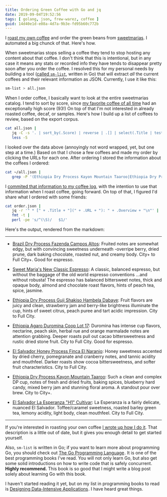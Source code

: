 ```yaml
---
title: Ordering Green Coffee with Go and jq
date: 2019-09-04T19:52:56
tags: [ golang, json, frew-warez, coffee ]
guid: 14d40e1d-e08a-4d7a-9b3e-fd95b60c772b
---
```

I [roast my own coffee](/posts/diy-coffee-roasting-and-coffee-setup) and
order the green beans from [sweetmarias](https://www.sweetmarias.com/).
I automated a big chunck of that.  Here's how.

<!--more-->

When sweetmarias stops selling a coffee they tend to stop hosting any
content about that coffee.  I don't think that this is intentional, but in
any case it means any stats or recorded info they have tends to disappear
pretty soon after you order the coffee.  I resolved this for my personal
needs by building a tool ([called `sm-list`](), written in Go) that will
extract *all* the current coffees and their relevant information as JSON.
Currently, I use it like this:

```bash
sm-list > all.json
```

When I order coffee, I basically want to look at the entire sweetmarias catalog.
I tend to sort by score, since [my favorite coffee of all
time](https://frioux.github.io/clog/posts/2017-12-03/) had an exceptionally high
score (93!)  On top of that I'm not interested in already roasted coffee, decaf,
or samples.  Here's how I build up a list of coffees to review, based on the
export corpus.

```bash
cat all.json |
   jq -C -s '. | sort_by(.Score) | reverse | .[] | select(.Title | test("(?i)decaf|roasted|sample") | not )' |
   less -S
```

I looked over the data above (annoyingly not word wrapped, yet, but one step at
a time.)  Based on that I chose a few coffees and made my order by clicking the
URLs for each one.  After ordering I stored the information about the coffees I
ordered:

```bash
cat ~/all.json |
   grep -P '(Ethiopia Dry Process Kayon Mountain Taaroo|Ethiopia Dry Process Guji Shakiso Hambela|Sweet Maria.s New Classic Espresso|Ethiopia Agaro Duromina Coop|Brazil Dry Process Fazenda Campos Altos|El Salvador Honey Process Finca El Naranjo|https://www.sweetmarias.com/el-salvador-la-esperanza-h1-cultivar-6141.html)' > order.js
```

I [commited that information to my coffee
log](https://github.com/frioux/clog/commit/93de66d44e9fc413e05a82dcd9716c676c3a4fdc),
with the intention to use that information when I roast coffee, going forward.
On top of that, I figured I'd share what I ordered with some friends:

```bash
cat order.json |
   jq -r '" * [" + .Title + "](" + .URL + "): " + .Overview + "\n"' |
   fmt -t |
   perl -pe 's/^(\S)/   $1/'
```

Here's the output, rendered from the markdown:

---

 * [Brazil Dry Process Fazenda Campos
   Altos](https://www.sweetmarias.com/brazil-dry-process-fazenda-campos-altos.html):
   Fruited notes are somewhat edgy, but with convincing sweetness underneath
   -overripe berry, dried prune, dark baking chocolate, roasted nut, and
   creamy body. City+ to Full City+. Good for espresso.

 * [Sweet Maria's New Classic
   Espresso](https://www.sweetmarias.com/sweet-maria-s-new-classic-espresso.html):
   A classic, balanced espresso, but without the baggage of the old world
   espresso conventions ...and without robusta! The espresso has balanced
   bittersweet notes, thick and opaque body, almond and chocolate roast
   flavors, hints of peach tea, spice, jasmine.

 * [Ethiopia Dry Process Guji Shakiso Hambela
   Dabaye](https://www.sweetmarias.com/ethiopia-dry-process-guji-shakisso-hambella-dabaye-6176.html):
   Fruit flavors are juicy and clean, strawberry jam and berry-like
   brightness illuminate the cup, hints of sweet citrus, peach
   puree and tart acidic impression. City to Full City.

 * [Ethiopia Agaro Duromina Coop Lot
   17](https://www.sweetmarias.com/ethiopia-agaro-duromina-coop-lot-17-6118.html):
   Duromina has intense cup flavors, nectarine, peach skin, herbal
   rue and orange marmalade notes are attention grabbing. Deeper roasts
   pull out cacao bittersweetness and rustic dried stone fruit. City to
   Full City. Good for espresso.

 * [El Salvador Honey Process Finca El
   Naranjo](https://www.sweetmarias.com/el-salvador-honey-process-finca-el-naranjo-6140.html):
   Honey sweetness accented by dried cherry, pomegranate and cranberry
   notes, and tannic acidity and mouthfeel. Darker roasts show cocoa
   bittersweetness, and softer fruit characteristics. City to Full City.

 * [Ethiopia Dry Process Kayon Mountain
   Taaroo](https://www.sweetmarias.com/ethiopia-dry-process-kayon-mountain-taaroo-6177.html):
   Such a clean and complex DP cup, notes of fresh and dried fruits,
   baking spices, blueberry hard candy, mixed berry jam and stunning
   floral aroma. A standout pour over brew. City to City+.

 * [El Salvador La Esperanza "H1"
   Cultivar](https://www.sweetmarias.com/el-salvador-la-esperanza-h1-cultivar-6141.html):
   La Esperanza is a fairly delicate, nuanced El Salvador. Toffee/caramel
   sweetness, roasted barley green tea, lemony acidity, light body, clean
   mouthfeel. City to Full City.

---

If you're interested in roasting your own coffee [I wrote up how I do
it](/posts/diy-coffee-roasting-and-coffee-setup/).  That description is a little
out of date, but it gives you enough detail to get started yourself.

Also, `sm-list` is written in Go; if you want to learn more about programming
Go, you should check out
<a target="_blank" href="https://www.amazon.com/gp/product/0134190440/ref=as_li_tl?ie=UTF8&camp=1789&creative=9325&creativeASIN=0134190440&linkCode=as2&tag=afoolishmanif-20&linkId=0ceebdc9e91a228f81975a9618abc040">The Go Programming Language</a><img src="//ir-na.amazon-adsystem.com/e/ir?t=afoolishmanif-20&l=am2&o=1&a=0134190440" width="1" height="1" border="0" alt="" style="border:none !important; margin:0px !important;" />.
It is one of the best programming books I've read.  You will not only learn
Go, but also get some solid introductions on how to write code that is safely
concurrent.  **Highly recommend.**  This book is so good that I might write
a blog post solely about learning Go with this book.

I haven't started reading it yet, but on my list in programming books to read is
<a target="_blank" href="https://www.amazon.com/gp/product/1449373321/ref=as_li_tl?ie=UTF8&camp=1789&creative=9325&creativeASIN=1449373321&linkCode=as2&tag=afoolishmanif-20&linkId=96316cc857f61b82439f447415a9ad20">Designing Data-Intensive Applications</a><img src="//ir-na.amazon-adsystem.com/e/ir?t=afoolishmanif-20&l=am2&o=1&a=1449373321" width="1" height="1" border="0" alt="" style="border:none !important; margin:0px !important;" />.
I have heard great things.
